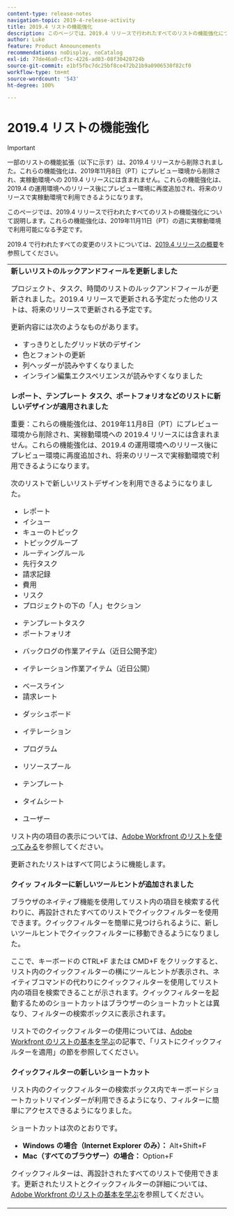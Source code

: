 ```yaml
---
content-type: release-notes
navigation-topic: 2019-4-release-activity
title: 2019.4 リストの機能強化
description: このページでは、2019.4 リリースで行われたすべてのリストの機能強化について説明します。これらの機能強化は、2019年11月11日（PT）の週に実稼動環境で利用可能になる予定です。
author: Luke
feature: Product Announcements
recommendations: noDisplay, noCatalog
exl-id: 77de46a0-cf3c-4226-ad03-08f30420724b
source-git-commit: e1bf5fbc7dc25bf8ce472b21b9a0906530f82cf0
workflow-type: tm+mt
source-wordcount: '543'
ht-degree: 100%

---
```


# 2019.4 リストの機能強化

>[!IMPORTANT]
>
>一部のリストの機能拡張（以下に示す）は、2019.4 リリースから削除されました。これらの機能強化は、2019年11月8日（PT）にプレビュー環境から削除され、実稼動環境への 2019.4 リリースには含まれません。これらの機能強化は、2019.4 の運用環境へのリリース後にプレビュー環境に再度追加され、将来のリリースで実稼動環境で利用できるようになります。

このページでは、2019.4 リリースで行われたすべてのリストの機能強化について説明します。これらの機能強化は、2019年11月11日（PT）の週に実稼動環境で利用可能になる予定です。

2019.4 で行われたすべての変更のリストについては、[2019.4 リリースの概要](../../../../product-announcements/product-releases/quarterly-release-archive/2019.4-release-activity/2019-4-release-activity-overview.md)を参照してください。

<table style="table-layout:auto"> 
 <col> 
 <tbody> 
  <tr> 
   <td><strong>新しいリストのルックアンドフィールを更新しました</strong> <p>プロジェクト、タスク、時間のリストのルックアンドフィールが更新されました。2019.4 リリースで更新される予定だった他のリストは、将来のリリースで更新される予定です。</p> <p>更新内容には次のようなものがあります。</p> 
    <ul> 
     <li>すっきりとしたグリッド状のデザイン</li> 
     <li>色とフォントの更新</li> 
     <li>列ヘッダーが読みやすくなりました</li> 
     <li>インライン編集エクスペリエンスが読みやすくなりました</li> 
    </ul> </td> 
  </tr> 
  <tr> 
   <td><strong>レポート、テンプレート タスク、ポートフォリオなどのリストに新しいデザインが適用されました</strong> <p>重要：これらの機能強化は、2019年11月8日（PT）にプレビュー環境から削除され、実稼動環境への 2019.4 リリースには含まれません。これらの機能強化は、2019.4 の運用環境へのリリース後にプレビュー環境に再度追加され、将来のリリースで実稼動環境で利用できるようになります。</p> <p>次のリストで新しいリストデザインを利用できるようになりました。</p> 
    <ul> 
     <li>レポート </li> 
     <li>イシュー</li> 
     <li>キューのトピック </li> 
     <li>トピックグループ </li> 
     <li>ルーティングルール </li> 
     <li>先行タスク </li> 
     <li>請求記録 </li> 
     <li>費用 </li> 
     <li>リスク </li> 
     <li>プロジェクトの下の「人」セクション </li> 
    </ul> 
    <ul> 
     <li>テンプレートタスク </li> 
     <li>ポートフォリオ </li> 
     <li> <p>バックログの作業アイテム（近日公開予定）</p> </li> 
     <li> <p>イテレーション作業アイテム（近日公開） </p> </li> 
     <li>ベースライン </li> 
     <li>請求レート </li> 
     <li> <p>ダッシュボード </p> </li> 
     <li> <p>イテレーション </p> </li> 
     <li> <p>プログラム </p> </li> 
     <li> <p>リソースプール </p> </li> 
     <li> <p>テンプレート </p> </li> 
     <li> <p>タイムシート </p> </li> 
     <li> <p>ユーザー </p> </li> 
    </ul> <p>リスト内の項目の表示については、<a href="../../../../workfront-basics/navigate-workfront/use-lists/view-items-in-a-list.md" class="MCXref xref" xrefformat="{para}">Adobe Workfront のリストを使ってみる</a>を参照してください。</p> <p>更新されたリストはすべて同じように機能します。 </p> </td> 
  </tr> 
  <tr> 
   <td> 
    <div> 
     <strong>クイッ フィルターに新しいツールヒントが追加されました</strong> 
     <p> ブラウザのネイティブ機能を使用してリスト内の項目を検索する代わりに、再設計されたすべてのリストでクイックフィルターを使用できます。クイックフィルターを簡単に見つけられるように、新しいツールヒントでクイックフィルターに移動できるようになりました。</p> 
     <p>ここで、キーボードの CTRL+F または CMD+F をクリックすると、リスト内のクイックフィルターの横にツールヒントが表示され、ネイティブコマンドの代わりにクイックフィルターを使用してリスト内の項目を検索できることが示されます。クイックフィルターを起動するためのショートカットはブラウザーのショートカットとは異なり、フィルターの検索ボックスに表示されます。</p> 
     <p>リストでのクイックフィルターの使用については、<a href="../../../../workfront-basics/navigate-workfront/use-lists/view-items-in-a-list.md" class="MCXref xref" xrefformat="{para}">Adobe Workfront のリストの基本を学ぶ</a>の記事で、「リストにクイックフィルターを適用」の節を参照してください。</p> 
    </div> </td> 
  </tr> 
  <tr> 
   <td> 
    <div> 
     <strong>クイックフィルターの新しいショートカット</strong> 
     <p>リスト内のクイックフィルターの検索ボックス内でキーボードショートカットリマインダーが利用できるようになり、フィルターに簡単にアクセスできるようになりました。 </p> 
     <p>ショートカットは次のとおりです。</p> 
     <ul> 
      <li><strong>Windows の場合（Internet Explorer のみ）：</strong> Alt+Shift+F</li> 
      <li><strong>Mac（すべてのブラウザー）の場合：</strong> Option+F</li> 
     </ul> 
     <p>クイックフィルターは、再設計されたすべてのリストで使用できます。更新されたリストとクイックフィルターの詳細については、<a href="../../../../workfront-basics/navigate-workfront/use-lists/view-items-in-a-list.md" class="MCXref xref" xrefformat="{para}">Adobe Workfront のリストの基本を学ぶ</a>を参照してください。</p>
    </div> </td> 
  </tr> 
 </tbody> 
</table>
